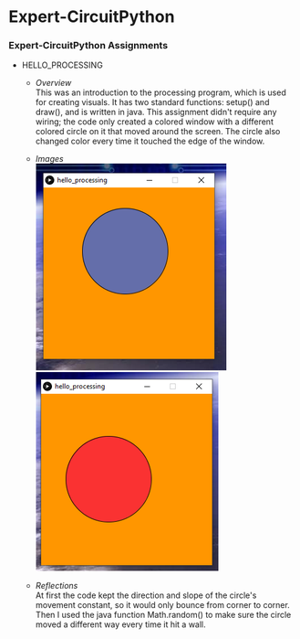 # Expert-CircuitPython
### Expert-CircuitPython Assignments 


- HELLO_PROCESSING
   - *Overview*
   \
      This was an introduction to the processing program, which is used for creating visuals. It has two standard functions: setup() and draw(), and is written in java. This assignment didn't require any wiring; the code only created a colored window with a different colored circle on it that moved around the screen. The circle also changed color every time it touched the edge of the window.
      
   - *Images*
   \
   ![hello_processing_pic1](/pictures/hello_processing_pic1.PNG)   ![hello_processing_pic2](/pictures/hello_processing_pic2.PNG)
   - *Reflections*
   \
      At first the code kept the direction and slope of the circle's movement constant, so it would only bounce from corner to corner. Then I used the java function Math.random() to make sure the circle moved a different way every time it hit a wall. 
  
